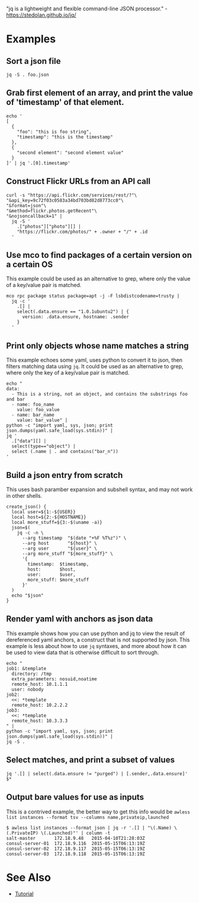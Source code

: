 "jq is a lightweight and flexible command-line JSON processor." - <https://stedolan.github.io/jq/>

# Examples

## Sort a json file

```
jq -S . foo.json
```

## Grab first element of an array, and print the value of 'timestamp' of that element.

```
echo '
[
  {
    "foo": "this is foo string",
    "timestamp": "this is the timestamp"
  },
  {
    "second element": "second element value"
  }
]' | jq '.[0].timestamp'
```

## Construct Flickr URLs from an API call

```
curl -s "https://api.flickr.com/services/rest/?"\
"&api_key=9c72f03c0583a34bd703bd82d8773cc0"\
"&format=json"\
"&method=flickr.photos.getRecent"\
"&nojsoncallback=1" |
  jq -S '
    .["photos"]["photo"][] |
    "https://flickr.com/photos/" + .owner + "/" + .id
  '
```

## Use mco to find packages of a certain version on a certain OS

This example could be used as an alternative to grep, where only the value of a key/value pair is matched.

```
mco rpc package status package=apt -j -F lsbdistcodename=trusty |
  jq -c '
    .[] |
    select(.data.ensure == "1.0.1ubuntu2") | {
      version: .data.ensure, hostname: .sender
    }
  '
```

## Print only objects whose name matches a string

This example echoes some yaml, uses python to convert it to json, then filters matching data using `jq`. It could be used as an alternative to grep, where only the key of a key/value pair is matched.

```
echo "
data:
  - This is a string, not an object, and contains the substrings foo and bar
  - name: foo_name
    value: foo_value
  - name: bar_name
    value: bar_value" |
python -c "import yaml, sys, json; print json.dumps(yaml.safe_load(sys.stdin))" |
jq '
  .["data"][] |
  select(type=="object") |
  select (.name | . and contains("bar_n"))
'
```

## Build a json entry from scratch

This uses bash paramber expansion and subshell syntax, and may not work in other shells.

```
create_json() {
  local user=${1:-${USER}}
  local host=${2:-${HOSTNAME}}
  local more_stuff=${3:-$(uname -a)}
  json=$(
    jq -c -n \
      --arg timestamp  "$(date "+%F %T%z")" \
      --arg host       "${host}" \
      --arg user       "${user}" \
      --arg more_stuff "${more_stuff}" \
      '{
        timestamp:  $timestamp,
        host:       $host,
        user:       $user,
        more_stuff: $more_stuff
      }'
  )
  echo "$json"
}
```

## Render yaml with anchors as json data

This example shows how you can use python and jq to view the result of dereferenced yaml anchors, a construct that is not supported by json. This example is less about how to use `jq` syntaxes, and more about how it can be used to view data that is otherwise difficult to sort through.

```
echo "
job1: &template
  directory: /tmp
  extra_parameters: nosuid,noatime
  remote_host: 10.1.1.1
  user: nobody
job2:
  <<: *template
  remote_host: 10.2.2.2
job3:
  <<: *template
  remote_host: 10.3.3.3
" |
python -c "import yaml, sys, json; print json.dumps(yaml.safe_load(sys.stdin))" |
jq -S .
```

## Select matches, and print a subset of values

```
jq '.[] | select(.data.ensure != "purged") | [.sender,.data.ensure]' $*
```

## Output bare values for use as inputs

This is a contrived example, the better way to get this info would be `awless list instances --format tsv --columns name,privateip,launched`

```
$ awless list instances --format json | jq -r '.[] | "\(.Name) \(.PrivateIP) \(.Launched)"' | column -t
salt-master       172.18.9.48   2015-04-10T21:28:03Z
consul-server-01  172.18.9.116  2015-05-15T06:13:19Z
consul-server-02  172.18.9.117  2015-05-15T06:13:19Z
consul-server-03  172.18.9.118  2015-05-15T06:13:19Z
```

# See Also

- [Tutorial](https://stedolan.github.io/jq/tutorial/)

